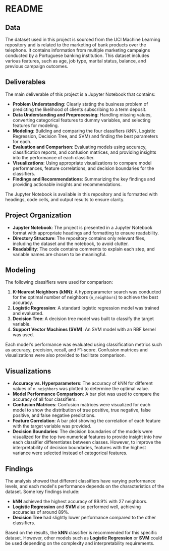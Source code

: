 # README



## Data

The dataset used in this project is sourced from the UCI Machine Learning repository and is related to the marketing of bank products over the telephone. It contains information from multiple marketing campaigns conducted by a Portuguese banking institution. This dataset includes various features, such as age, job type, marital status, balance, and previous campaign outcomes.

## Deliverables

The main deliverable of this project is a Jupyter Notebook that contains:

- **Problem Understanding**: Clearly stating the business problem of predicting the likelihood of clients subscribing to a term deposit.
- **Data Understanding and Preprocessing**: Handling missing values, converting categorical features to dummy variables, and selecting features for modeling.
- **Modeling**: Building and comparing the four classifiers (kNN, Logistic Regression, Decision Tree, and SVM) and finding the best parameters for each.
- **Evaluation and Comparison**: Evaluating models using accuracy, classification reports, and confusion matrices, and providing insights into the performance of each classifier.
- **Visualizations**: Using appropriate visualizations to compare model performances, feature correlations, and decision boundaries for the classifiers.
- **Findings and Recommendations**: Summarizing the key findings and providing actionable insights and recommendations.

The Jupyter Notebook is available in this repository and is formatted with headings, code cells, and output results to ensure clarity.

## Project Organization

- **Jupyter Notebook**: The project is presented in a Jupyter Notebook format with appropriate headings and formatting to ensure readability.
- **Directory Structure**: The repository contains only relevant files, including the dataset and the notebook, to avoid clutter.
- **Readability**: The code contains comments to explain each step, and variable names are chosen to be meaningful.

## Modeling

The following classifiers were used for comparison:

1. **K-Nearest Neighbors (kNN)**: A hyperparameter search was conducted for the optimal number of neighbors (`n_neighbors`) to achieve the best accuracy.
2. **Logistic Regression**: A standard logistic regression model was trained and evaluated.
3. **Decision Tree**: A decision tree model was built to classify the target variable.
4. **Support Vector Machines (SVM)**: An SVM model with an RBF kernel was used.

Each model's performance was evaluated using classification metrics such as accuracy, precision, recall, and F1-score. Confusion matrices and visualizations were also provided to facilitate comparison.

## Visualizations

- **Accuracy vs. Hyperparameters**: The accuracy of kNN for different values of `n_neighbors` was plotted to determine the optimal value.
- **Model Performance Comparison**: A bar plot was used to compare the accuracy of all four classifiers.
- **Confusion Matrices**: Confusion matrices were visualized for each model to show the distribution of true positive, true negative, false positive, and false negative predictions.
- **Feature Correlation**: A bar plot showing the correlation of each feature with the target variable was provided.
- **Decision Boundaries**: The decision boundaries of the models were visualized for the top two numerical features to provide insight into how each classifier differentiates between classes. However, to improve the interpretability of decision boundaries, features with the highest variance were selected instead of categorical features.

## Findings

The analysis showed that different classifiers have varying performance levels, and each model's performance depends on the characteristics of the dataset. Some key findings include:

- **kNN** achieved the highest accuracy of 89.9% with 27 neighbors.
- **Logistic Regression** and **SVM** also performed well, achieving accuracies of around 89%.
- **Decision Tree** had slightly lower performance compared to the other classifiers.

Based on the results, the **kNN** classifier is recommended for this specific dataset. However, other models such as **Logistic Regression** or **SVM** could be used depending on the complexity and interpretability requirements.


